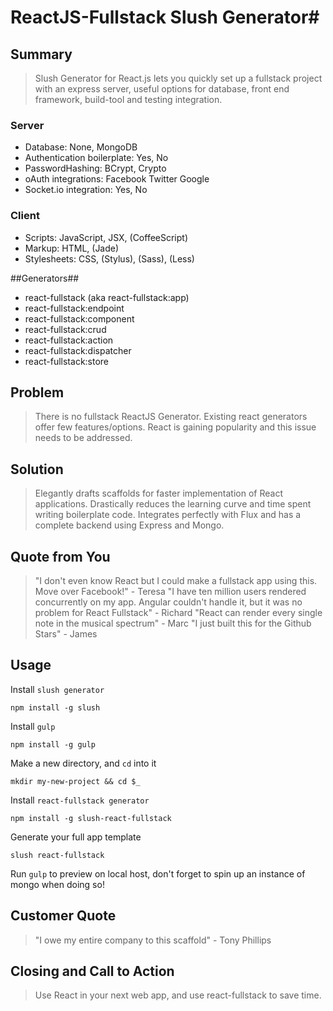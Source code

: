 # ReactJS-Fullstack Slush Generator#

## Summary ##
  >Slush Generator for React.js lets you quickly set up a fullstack project with an express server, useful options for database, front end framework, build-tool and testing integration.
  

  
  ### Server ###

  * Database: None, MongoDB
  * Authentication boilerplate: Yes, No
  * PasswordHashing: BCrypt, Crypto
  * oAuth integrations: Facebook Twitter Google
  * Socket.io integration: Yes, No

  ### Client ###

  * Scripts: JavaScript, JSX, (CoffeeScript)
  * Markup: HTML, (Jade)
  * Stylesheets: CSS, (Stylus), (Sass), (Less)
  
  ##Generators##
  * react-fullstack (aka react-fullstack:app)
  * react-fullstack:endpoint
  * react-fullstack:component
  * react-fullstack:crud
  * react-fullstack:action
  * react-fullstack:dispatcher
  * react-fullstack:store

## Problem ##
  > There is no fullstack ReactJS Generator. Existing react generators offer few features/options. React is gaining popularity and this issue needs to be addressed.

## Solution ##
  > Elegantly drafts scaffolds for faster implementation of React applications. Drastically reduces the learning curve and time spent writing boilerplate code. Integrates perfectly with Flux and has a complete backend using Express and Mongo.

## Quote from You ##
  >"I don't even know React but I could make a fullstack app using this. Move over Facebook!" - Teresa
  "I have ten million users rendered concurrently on my app. Angular couldn't handle it, but it was no problem for React Fullstack" - Richard
  "React can render every single note in the musical spectrum" - Marc
  "I just built this for the Github Stars" - James

## Usage
Install `slush generator`
```
npm install -g slush
```
Install `gulp`
```
npm install -g gulp
```
Make a new directory, and `cd` into it
```
mkdir my-new-project && cd $_
```
Install `react-fullstack generator`
```
npm install -g slush-react-fullstack
```
Generate your full app template
```
slush react-fullstack
```

Run `gulp` to preview on local host, don't forget to spin up an instance of mongo when doing so!

## Customer Quote ##
  > "I owe my entire company to this scaffold" - Tony Phillips

## Closing and Call to Action ##
  > Use React in your next web app, and use react-fullstack to save time.
